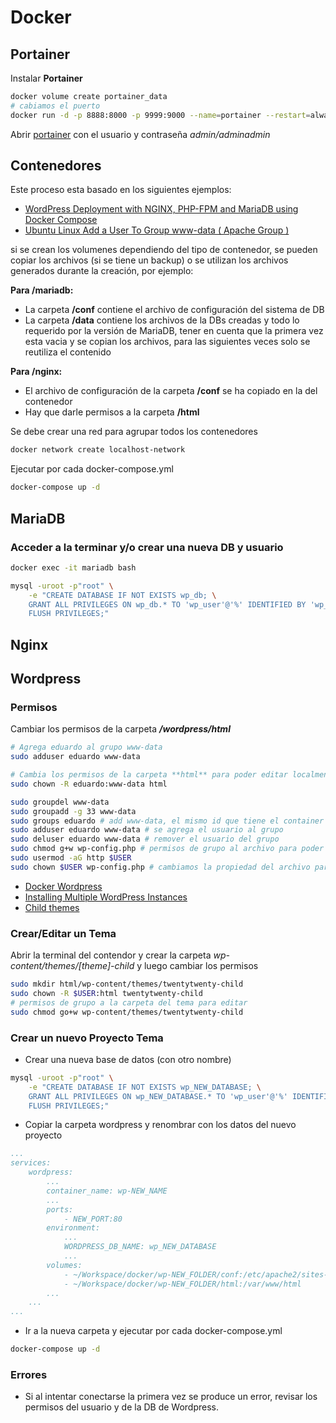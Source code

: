 # Docker

## Portainer

Instalar **Portainer**

```bash
docker volume create portainer_data
# cabiamos el puerto
docker run -d -p 8888:8000 -p 9999:9000 --name=portainer --restart=always -v /var/run/docker.sock:/var/run/docker.sock -v portainer_data:/data portainer/portainer
```

Abrir [portainer](http://localhost:9999) con el usuario y contraseña _admin/adminadmin_

## Contenedores

Este proceso esta basado en los siguientes ejemplos:

- [WordPress Deployment with NGINX, PHP-FPM and MariaDB using Docker Compose](https://medium.com/swlh/wordpress-deployment-with-nginx-php-fpm-and-mariadb-using-docker-compose-55f59e5c1a)
- [Ubuntu Linux Add a User To Group www-data ( Apache Group )](https://www.cyberciti.biz/faq/ubuntu-add-user-to-group-www-data/)

si se crean los volumenes dependiendo del tipo de contenedor, se pueden copiar los archivos (si se tiene un backup) o se utilizan los archivos generados durante la creación, por ejemplo:

**Para /mariadb:**

- La carpeta **/conf** contiene el archivo de configuración del sistema de DB
- La carpeta **/data** contiene los archivos de la DBs creadas y todo lo requerido por la versión de MariaDB, tener en cuenta que la primera vez esta vacia y se copian los archivos, para las siguientes veces solo se reutiliza el contenido

**Para /nginx:**

- El archivo de configuración de la carpeta **/conf** se ha copiado en la del contenedor
- Hay que darle permisos a la carpeta **/html**

Se debe crear una red para agrupar todos los contenedores

```bash
docker network create localhost-network
```

Ejecutar por cada docker-compose.yml

```bash
docker-compose up -d
```

## MariaDB

### Acceder a la terminar y/o crear una nueva DB y usuario

```bash
docker exec -it mariadb bash

mysql -uroot -p"root" \
    -e "CREATE DATABASE IF NOT EXISTS wp_db; \
    GRANT ALL PRIVILEGES ON wp_db.* TO 'wp_user'@'%' IDENTIFIED BY 'wp_pass'; \
    FLUSH PRIVILEGES;"
```

## Nginx

## Wordpress

### Permisos

Cambiar los permisos de la carpeta **_/wordpress/html_**

```bash
# Agrega eduardo al grupo www-data
sudo adduser eduardo www-data

# Cambia los permisos de la carpeta **html** para poder editar localmente
sudo chown -R eduardo:www-data html
```

```bash
sudo groupdel www-data
sudo groupadd -g 33 www-data
sudo groups eduardo # add www-data, el mismo id que tiene el container
sudo adduser eduardo www-data # se agrega el usuario al grupo
sudo deluser eduardo www-data # remover el usuario del grupo
sudo chmod g+w wp-config.php # permisos de grupo al archivo para poder editarlo
sudo usermod -aG http $USER
sudo chown $USER wp-config.php # cambiamos la propiedad del archivo para poder editarlo, no da problemas con docker
```

- [Docker Wordpress](https://hub.docker.com/_/wordpress/)
- [Installing Multiple WordPress Instances](https://wordpress.org/support/article/installing-multiple-blogs/#the-multisite-feature)
- [Child themes](https://developer.wordpress.org/themes/advanced-topics/child-themes/)

### Crear/Editar un Tema

Abrir la terminal del contendor y crear la carpeta _wp-content/themes/[theme]-child_ y luego cambiar los permisos

```bash
sudo mkdir html/wp-content/themes/twentytwenty-child
sudo chown -R $USER:html twentytwenty-child
# permisos de grupo a la carpeta del tema para editar
sudo chmod go+w wp-content/themes/twentytwenty-child
```

### Crear un nuevo Proyecto Tema

- Crear una nueva base de datos (con otro nombre)

```bash
mysql -uroot -p"root" \
    -e "CREATE DATABASE IF NOT EXISTS wp_NEW_DATABASE; \
    GRANT ALL PRIVILEGES ON wp_NEW_DATABASE.* TO 'wp_user'@'%' IDENTIFIED BY 'wp_pass'; \
    FLUSH PRIVILEGES;"
```

- Copiar la carpeta wordpress y renombrar con los datos del nuevo proyecto

```yaml
...
services:
    wordpress:
        ...
        container_name: wp-NEW_NAME
        ...
        ports:
            - NEW_PORT:80
        environment:
            ...
            WORDPRESS_DB_NAME: wp_NEW_DATABASE
            ...
        volumes:
            - ~/Workspace/docker/wp-NEW_FOLDER/conf:/etc/apache2/sites-available
            - ~/Workspace/docker/wp-NEW_FOLDER/html:/var/www/html
        ...
    ...
...
```

- Ir a la nueva carpeta y ejecutar por cada docker-compose.yml

```bash
docker-compose up -d
```

### Errores

- Si al intentar conectarse la primera vez se produce un error, revisar los permisos del usuario y de la DB de Wordpress.
